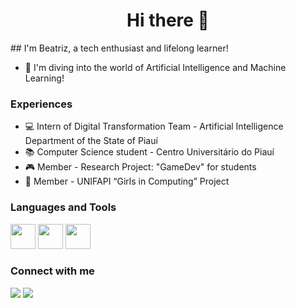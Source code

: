 <h1 align="center">Hi there 👋</h1>
## I'm Beatriz,  a tech enthusiast and lifelong learner!

- 🤖 I'm diving into the world of Artificial Intelligence and Machine Learning!

### Experiences
- 💻 Intern of Digital Transformation Team - Artificial Intelligence Department of the State of Piauí
- 📚 Computer Science student - Centro Universitário do Piauí
- 🎮 Member - Research Project: "GameDev" for students
- 💪 Member - UNIFAPI “Girls in Computing” Project

### Languages and Tools
<img src="https://cdn.jsdelivr.net/gh/devicons/devicon@latest/icons/python/python-original-wordmark.svg" width="40" height="40"/>
<img src="https://cdn.jsdelivr.net/gh/devicons/devicon@latest/icons/django/django-plain-wordmark.svg" width="40" height="40"/>
<img src="https://cdn.jsdelivr.net/gh/devicons/devicon@latest/icons/git/git-original.svg" width="40" height="40"/>

### Connect with me
<div>
<a href = "mailto:beatriizsoares14@gmail.com"><img loading="lazy" src="https://img.shields.io/badge/Gmail-D14836?style=for-the-badge&logo=gmail&logoColor=white" target="_blank"></a>
<a href="https://www.linkedin.com/in/beatrizsoaressz" target="_blank"><img loading="lazy" src="https://img.shields.io/badge/-LinkedIn-%230077B5?style=for-the-badge&logo=linkedin&logoColor=white" target="_blank"></a>   
</div>


